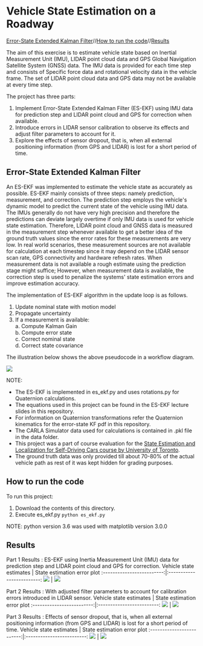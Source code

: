 Vehicle State Estimation on a Roadway
===

[Error-State Extended Kalman Filter](#Error-State-Extended-Kalman-Filter)//[How to run the code](#How-to-run-the-code)//[Results](#Results)

The aim of this exercise is to estimate vehicle state based on Inertial Measurement Unit (IMU), LIDAR point cloud data and GPS Global Navigation Satellite System (GNSS) data.
The IMU data is provided for each time step and consists of Specific force data and rotational velocity data in the vehicle frame. The set of LIDAR point cloud data and GPS data may not be available at every time step. 

The project has three parts:
1. Implement Error-State Extended Kalman Filter (ES-EKF) using IMU data for prediction step and LIDAR point cloud and GPS for correction when available.
2. Introduce errors in LIDAR sensor calibration to observe its effects and adjust filter parameters to account for it.
3. Explore the effects of sensor dropout, that is, when all external positioning information (from GPS and LIDAR) is lost for a short period of time.

Error-State Extended Kalman Filter
---
An ES-EKF was implemented to estimate the vehicle state as accurately as possible. ES-EKF mainly consists of three steps: namely prediction, measurement, and correction. The prediction step employs the vehicle's dynamic model to predict the current state of the vehicle using IMU data. The IMUs generally do not have very high precision and therefore the predictions can deviate largely overtime if only IMU data is used for vehicle state estimation. Therefore, LIDAR point cloud and GNSS data is measured in the measurement step whenever available to get a better idea of the ground truth values since the error rates for these measurements are very low. In real world scenarios, these measurement sources are not available for calculation at each timestep since it may depend on the LIDAR sensor scan rate, GPS connectivity and hardware refresh rates. When measurement data is not available a rough estimate using the prediction stage might suffice; However, when measurement data is available, the correction step is used to penalize the systems' state estimation errors and improve estimation accuracy.

The implementation of ES-EKF algorithm in the update loop is as follows.
1. Update nominal state with motion model
2. Propagate uncertainty
3. If a measurement is available:</br>
  a. Compute Kalman Gain</br>
  b. Compute error state</br>
  c. Correct nominal state</br>
  d. Correct state covariance

The illustration below shows the above pseudocode in a workflow diagram.

<img src='https://github.com/JagtapSagar/Error-State-Extended-Kalman-Filter/blob/main/Images/ES_EKF.jpg'>
 

NOTE:
* The ES-EKF is implemented in es_ekf.py and uses rotations.py for Quaternion calculations.
* The equations used in this project can be found in the ES-EKF lecture slides in this repository.
* For information on Quaternion transformations refer the Quaternion kinematics for the error-state KF pdf in this repository.
* The CARLA Simulator data used for calculations is contained in .pkl file in the data folder.
* This project was a part of course evaluation for the [State Estimation and Localization for Self-Driving Cars course by University of Toronto](https://www.coursera.org/learn/state-estimation-localization-self-driving-cars?specialization=self-driving-cars).
* The ground truth data was only provided till about 70-80% of the actual vehicle path as rest of it was kept hidden for grading purposes.


How to run the code
---
To run this project:

1. Download the contents of this directory.
2. Execute es_ekf.py
    `python es_ekf.py`

NOTE: python version 3.6 was used with matplotlib version 3.0.0

Results
---
Part 1 Results : ES-EKF using Inertia Measurement Unit (IMU) data for prediction step and LIDAR point cloud and GPS for correction.
Vehicle state estimates | State estimation error plot
:-------------------------:|:-------------------------:
<img src='https://github.com/JagtapSagar/Error-State-Extended-Kalman-Filter/blob/main/Images/Part_1.png'> | <img src='https://github.com/JagtapSagar/Error-State-Extended-Kalman-Filter/blob/main/Images/Part_1_error_plots.png'>

Part 2 Results : With adjusted filter parameters to account for calibration errors introduced in LIDAR sensor.
Vehicle state estimates | State estimation error plot
:-------------------------:|:-------------------------:
<img src='https://github.com/JagtapSagar/Error-State-Extended-Kalman-Filter/blob/main/Images/Part_2.png'> | <img src='https://github.com/JagtapSagar/Error-State-Extended-Kalman-Filter/blob/main/Images/Part_2_error_plots.png'>

Part 3 Results : Effects of sensor dropout, that is, when all external positioning information (from GPS and LIDAR) is lost for a short period of time.
Vehicle state estimates | State estimation error plot
:-------------------------:|:-------------------------:
<img src='https://github.com/JagtapSagar/Error-State-Extended-Kalman-Filter/blob/main/Images/Part_3.png'> | <img src='https://github.com/JagtapSagar/Error-State-Extended-Kalman-Filter/blob/main/Images/Part_3_error_plots.png'>




